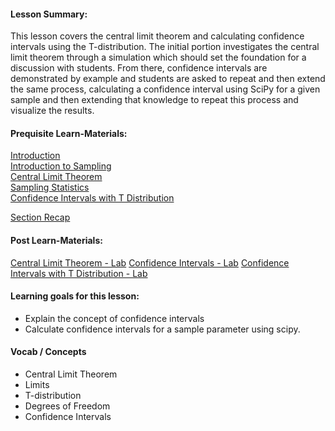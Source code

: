 #### Lesson Summary:

This lesson covers the central limit theorem and calculating confidence intervals using the T-distribution. The initial portion investigates the central limit theorem through a simulation which should set the foundation for a discussion with students. From there, confidence intervals are demonstrated by example and students are asked to repeat and then extend the same process, calculating a confidence interval using SciPy for a given sample and then extending that knowledge to repeat this process and visualize the results.

#### Prequisite Learn-Materials:

[Introduction](https://github.com/learn-co-curriculum/dsc-inferential-statistics-section-intro)   
[Introduction to Sampling](https://github.com/learn-co-curriculum/dsc-introduction-to-sampling)   
[Central Limit Theorem](https://github.com/learn-co-curriculum/dsc-central-limit-theorem)   
[Sampling Statistics](https://github.com/learn-co-curriculum/dsc-sampling-statistics-lab)   
[Confidence Intervals with T Distribution](https://github.com/learn-co-curriculum/dsc-intervals-with-t-distribution)   
 
[Section Recap](https://github.com/learn-co-curriculum/dsc-inferential-statistics-section-recap) 

#### Post Learn-Materials:
[Central Limit Theorem - Lab](https://github.com/learn-co-curriculum/dsc-central-limit-theorem-lab) 
[Confidence Intervals - Lab](https://github.com/learn-co-curriculum/dsc-confidence-intervals-lab) 
[Confidence Intervals with T Distribution - Lab](https://github.com/learn-co-curriculum/dsc-intervals-with-t-distribution-lab)

#### Learning goals for this lesson:

* Explain the concept of confidence intervals
* Calculate confidence intervals for a sample parameter using scipy.

#### Vocab / Concepts 

* Central Limit Theorem
* Limits
* T-distribution
* Degrees of Freedom
* Confidence Intervals

